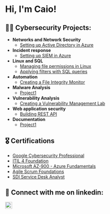 <h1>Hi, I'm Caio! </h1>

<h2>👨‍💻 Cybersecurity Projects:</h2>

- <b>Networks and Network Security</b>
  - [Setting up Active Directory in Azure](https://github.com/joshmadakor1/Algorithms-Practice)
- <b>Incident response</b>
  - [Setting up SIEM in Azure](https://github.com/joshmadakor1/Algorithms-Practice)
- <b>Linux and SQL</b>
  - [Managing file permissions in Linux](https://github.com/joshmadakor1/Algorithms-Practice)
  - [Applying filters with SQL queries](https://github.com/joshmadakor1/Algorithms-Practice)
- <b>Automation</b>
  - [Creating a File Integrity Monitor](https://github.com/joshmadakor1/Algorithms-Practice)
- <b>Malware Analysis</b>
  - [Project1](https://github.com/joshmadakor1/Algorithms-Practice)
- <b>Vulnerability Analysis</b>
  - [Creating a Vulnerability Management Lab](https://github.com/joshmadakor1/Algorithms-Practice)
- <b>Web application security</b>
  - [Building REST API](https://github.com/joshmadakor1/Algorithms-Practice)
- <b>Documentation</b>
  - [Project1](https://github.com/joshmadakor1/Algorithms-Practice)
    
<h2>🎖️ Certifications</h2>

- [Google Cybersecurity Professional](https://drive.google.com/file/d/1BOWndfstoL3aiVBWrHsJG-N8gTBZnQsD/view?usp=drivesdk)
- [ITIL 4 Foundation](https://drive.google.com/file/d/1E2hV9ODdsEPH2SWXditqTkI6OwNhZFrW/view?usp=drivesdk)
- [Microsoft AZ-900 - Azure Fundamentals](https://drive.google.com/file/d/1BKMzw1n1UQnjaSUjQD14dmr7da_nKIqS/view?usp=drivesdk)
- [Agile Scrum Foundations](https://drive.google.com/file/d/1MMqVppJIRGpW4R_Lg1RWhgw48Dglk9kh/view?usp=drivesdk)
- [SDI Service Desk Analyst](https://drive.google.com/file/d/1BOZIiQcT_uu9S8Emhp0RX4SUMCjgbRSS/view?usp=drivesdk)

<h2> 🤳 Connect with me on linkedin:</h2>


[<img align="left" alt="JoshMadakor | LinkedIn" width="22px" src="https://cdn.jsdelivr.net/npm/simple-icons@v3/icons/linkedin.svg" />][linkedin]

[linkedin]: https://www.linkedin.com/in/caio-macedo-aab71b162/

<!--
**joshmadakor1/joshmadakor1** is a ✨ _special_ ✨ repository because its `README.md` (this file) appears on your GitHub profile.

Here are some ideas to get you started:

- 🔭 I’m currently working on ...
- 🌱 I’m currently learning ...
- 👯 I’m looking to collaborate on ...
- 🤔 I’m looking for help with ...
- 💬 Ask me about ...
- 📫 How to reach me: ...
- 😄 Pronouns: ...
- ⚡ Fun fact: ...
-->
